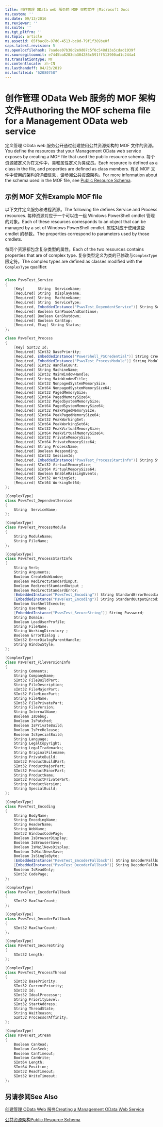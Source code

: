 ```yaml
---
title: 创作管理 OData web 服务的 MOF 架构文件 |Microsoft Docs
ms.custom: ''
ms.date: 09/13/2016
ms.reviewer: ''
ms.suite: ''
ms.tgt_pltfrm: ''
ms.topic: article
ms.assetid: 65fbac8b-07d0-4513-bc8d-79f1f389be0f
caps.latest.revision: 5
ms.openlocfilehash: 7aadee07b38d2e9d87c5f0c548d13a5cdad1939f
ms.sourcegitcommit: e7445ba8203da304286c591ff513900ad1c244a4
ms.translationtype: MT
ms.contentlocale: zh-CN
ms.lasthandoff: 04/23/2019
ms.locfileid: "62080758"
---
```

# <a name="authoring-the-mof-schema-file-for-a-management-odata-web-service"></a><span data-ttu-id="c8714-102">创作管理 OData Web 服务的 MOF 架构文件</span><span class="sxs-lookup"><span data-stu-id="c8714-102">Authoring the MOF schema file for a Management OData web service</span></span>

<span data-ttu-id="c8714-103">定义管理 OData web 服务公开通过创建使用公共资源架构的 MOF 文件的资源。</span><span class="sxs-lookup"><span data-stu-id="c8714-103">You define the resources that your Management OData web service exposes by creating a MOF file that used the public resource schema.</span></span> <span data-ttu-id="c8714-104">每个资源被定义为在文件中，类和属性定义为类成员。</span><span class="sxs-lookup"><span data-stu-id="c8714-104">Each resource is defined as a class in the file, and properties are defined as class members.</span></span> <span data-ttu-id="c8714-105">有关 MOF 文件中使用的架构的详细信息，请参阅[公共资源架构](./public-resource-schema.md)。</span><span class="sxs-lookup"><span data-stu-id="c8714-105">For more information about the schema used in the MOF file, see [Public Resource Schema](./public-resource-schema.md).</span></span>

## <a name="example-mof-file"></a><span data-ttu-id="c8714-106">示例 MOF 文件</span><span class="sxs-lookup"><span data-stu-id="c8714-106">Example MOF file</span></span>

<span data-ttu-id="c8714-107">以下文件定义服务和进程资源。</span><span class="sxs-lookup"><span data-stu-id="c8714-107">The following file defines Service and Process resources.</span></span> <span data-ttu-id="c8714-108">每种资源对应于一个可以由一组 Windows PowerShell cmdlet 管理的对象。</span><span class="sxs-lookup"><span data-stu-id="c8714-108">Each of these resources corresponds to an object that can be managed by a set of Windows PowerShell cmdlet.</span></span> <span data-ttu-id="c8714-109">属性对应于使用这些 cmdlet 的参数。</span><span class="sxs-lookup"><span data-stu-id="c8714-109">The properties correspond to parameters used by those cmdlets.</span></span>

<span data-ttu-id="c8714-110">每两个资源都包含复杂类型的属性。</span><span class="sxs-lookup"><span data-stu-id="c8714-110">Each of the two resources contains properties that are of complex type.</span></span> <span data-ttu-id="c8714-111">复杂类型定义为类的已修改与`ComplexType`限定符。</span><span class="sxs-lookup"><span data-stu-id="c8714-111">The complex types are defined as classes modified with the `ComplexType` qualifier.</span></span>

```csharp

class PswsTest_Service
{
    [Key]      String  ServiceName;
    [Required] String  DisplayName;
    [Required] String  MachineName;
    [Required] String  ServiceType;
    [Required, EmbeddedInstance("PswsTest_DependentService")] String ServicesDependentOn [];
    [Required] Boolean CanPauseAndContinue;
    [Required] Boolean CanShutdown;
    [Required] Boolean CanStop;
    [Required, Etag] String Status;
};

class PswsTest_Process
{
    [Key] SInt32 Id;
    [Required] SInt32 BasePriority;
    [Required, EmbeddedInstance("PowerShell_PSCredential")] String Credential;
    [Required, EmbeddedInstance("PswsTest_ProcessModule")] String Modules[];
    [Required] SInt32 HandleCount;
    [Required] String MachineName;
    [Required] SInt32 MainWindowHandle;
    [Required] String MainWindowTitle;
    [Required] SInt32 NonpagedSystemMemorySize;
    [Required] SInt64 NonpagedSystemMemorySize64;
    [Required] SInt32 PagedMemorySize;
    [Required] SInt64 PagedMemorySize64;
    [Required] SInt32 PagedSystemMemorySize;
    [Required] SInt64 PagedSystemMemorySize64;
    [Required] SInt32 PeakPagedMemorySize;
    [Required] SInt64 PeakPagedMemorySize64;
    [Required] SInt32 PeakWorkingSet;
    [Required] SInt64 PeakWorkingSet64;
    [Required] SInt32 PeakVirtualMemorySize;
    [Required] SInt64 PeakVirtualMemorySize64;
    [Required] SInt32 PrivateMemorySize;
    [Required] SInt64 PrivateMemorySize64;
    [Required] String ProcessName;
    [Required] Boolean Responding;
    [Required] SInt32 SessionId;
    [Required, EmbeddedInstance("PswsTest_ProcessStartInfo")] String StartInfo;
    [Required] SInt32 VirtualMemorySize;
    [Required] SInt64 VirtualMemorySize64;
    [Required] Boolean EnableRaisingEvents;
    [Required] SInt32 WorkingSet;
    [Required] SInt64 WorkingSet64;
};

[ComplexType]
class PswsTest_DependentService
{
    String  ServiceName;
};

[ComplexType]
class PswsTest_ProcessModule
{
    String ModuleName;
    String FileName;
};

[ComplexType]
class PswsTest_ProcessStartInfo
{
    String Verb;
    String Arguments;
    Boolean CreateNoWindow;
    Boolean RedirectStandardInput;
    Boolean RedirectStandardOutput ;
    Boolean RedirectStandardError;
    [EmbeddedInstance("PswsTest_Encoding")] String StandardErrorEncoding;
    [EmbeddedInstance("PswsTest_Encoding")] String StandardOutputEncoding;
    Boolean UseShellExecute;
    String UserName ;
    [EmbeddedInstance("PswsTest_SecureString")] String Password;
    String Domain;
    Boolean LoadUserProfile;
    String FileName;
    String WorkingDirectory ;
    Boolean ErrorDialog ;
    SInt32 ErrorDialogParentHandle;
    String WindowStyle;
};

[ComplexType]
class PswsTest_FileVersionInfo
{
    String Comments;
    String CompanyName;
    SInt32 FileBuildPart;
    String FileDescription;
    sInt32 FileMajorPart;
    SInt32 FileMinorPart;
    String FileName;
    SInt32 FilePrivatePart;
    String FileVersion;
    String InternalName;
    Boolean IsDebug;
    Boolean IsPatched;
    Boolean IsPrivateBuild;
    Boolean IsPreRelease;
    Boolean IsSpecialBuild;
    String Language;
    String LegalCopyright;
    String LegalTrademarks;
    String OriginalFilename;
    String PrivateBuild;
    SInt32 ProductBuildPart;
    SInt32 ProductMajorPart;
    SInt32 ProductMinorPart;
    String ProductName;
    SInt32 ProductPrivatePart;
    String ProductVersion;
    String SpecialBuild;
};

[ComplexType]
class PswsTest_Encoding
{
    String BodyName;
    String EncodingName;
    String HeaderName;
    String WebName;
    SInt32 WindowsCodePage;
    Boolean IsBrowserDisplay;
    Boolean IsBrowserSave;
    Boolean IsMailNewsDisplay;
    Boolean IsMailNewsSave;
    Boolean IsSingleByte;
    [EmbeddedInstance("PswsTest_EncoderFallback")] String EncoderFallback;
    [EmbeddedInstance("PswsTest_DecoderFallback")] String DecoderFallback;
    Boolean IsReadOnly;
    SInt32 CodePage;
};

[ComplexType]
class PswsTest_EncoderFallback
{
    SInt32 MaxCharCount;
};

[ComplexType]
class PswsTest_DecoderFallback
{
    SInt32 MaxCharCount;
};

[ComplexType]
class PswsTest_SecureString
{
    SInt32 Length;
};

[ComplexType]
class PswsTest_ProcessThread
{
    SInt32 BasePriority;
    SInt32 CurrentPriority;
    SInt32 Id;
    SInt32 IdealProcessor;
    String PriorityLevel;
    SInt32 StartAddress;
    String ThreadState;
    String WaitReason;
    SInt32 ProcessorAffinity;
};

[ComplexType]
class PswsTest_Stream
{
    Boolean CanRead;
    Boolean CanSeek;
    Boolean CanTimeout;
    Boolean CanWrite;
    SInt64 Length;
    SInt64 Position;
    SInt32 ReadTimeout;
    SInt32 WriteTimeout;
};

```

## <a name="see-also"></a><span data-ttu-id="c8714-112">另请参阅</span><span class="sxs-lookup"><span data-stu-id="c8714-112">See Also</span></span>

[<span data-ttu-id="c8714-113">创建管理 OData Web 服务</span><span class="sxs-lookup"><span data-stu-id="c8714-113">Creating a Management OData Web Service</span></span>](./creating-a-management-odata-web-service.md)

[<span data-ttu-id="c8714-114">公共资源架构</span><span class="sxs-lookup"><span data-stu-id="c8714-114">Public Resource Schema</span></span>](./public-resource-schema.md)